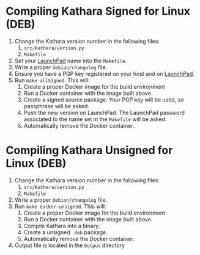 # Compiling Kathara Signed for Linux (DEB)

1. Change the Kathara version number in the following files:
    1. `src/Kathara/version.py`
    2. `Makefile`
2. Set your [LaunchPad](https://launchpad.net/) name into the `Makefile`.
3. Write a proper `debian/changelog` file.
4. Ensure you have a PGP key registered on your host and on [LaunchPad](https://launchpad.net/).
5. Run `make allSigned`. This will:
    1. Create a proper Docker image for the build environment
    2. Run a Docker container with the image built above.
    3. Create a signed source package. Your PGP key will be used, so passphrase will be asked.
    4. Push the new version on LaunchPad. The LaunchPad password associated to the name set in the `Makefile` will be asked.
    5. Automatically remove the Docker container.

# Compiling Kathara Unsigned for Linux (DEB)

1. Change the Kathara version number in the following files:
    1. `src/Kathara/version.py`
    2. `Makefile`
2. Write a proper `debian/changelog` file. 
3. Run `make docker-unsigned`. This will:
    1. Create a proper Docker image for the build environment
    2. Run a Docker container with the image built above.
    3. Compile Kathara into a binary.
    4. Create a unsigned `.deb` package.
    6. Automatically remove the Docker container.
4. Output file is located in the `Output` directory
